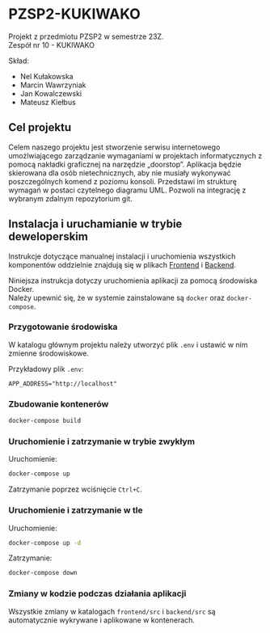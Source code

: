 # PZSP2-KUKIWAKO

Projekt z przedmiotu PZSP2 w semestrze 23Z.  
Zespół nr 10 - KUKIWAKO  

Skład:

- Nel Kułakowska
- Marcin Wawrzyniak
- Jan Kowalczewski
- Mateusz Kiełbus

## Cel projektu
Celem naszego projektu jest stworzenie serwisu internetowego umożlwiającego zarządzanie wymaganiami w projektach informatycznych z pomocą nakładki graficznej na narzędzie „doorstop”. Aplikacja będzie skierowana dla osób nietechnicznych, aby nie musiały wykonywać poszczególnych komend z poziomu konsoli. Przedstawi im strukturę wymagań w postaci czytelnego diagramu UML. Pozwoli na integrację z wybranym zdalnym repozytorium git.

## Instalacja i uruchamianie w trybie deweloperskim

Instrukcje dotyczące manualnej instalacji i uruchomienia wszystkich komponentów oddzielnie znajdują się w plikach [Frontend](frontend/README.md) i [Backend](backend/README.md).

Niniejsza instrukcja dotyczy uruchomienia aplikacji za pomocą środowiska Docker.  
Należy upewnić się, że w systemie zainstalowane są `docker` oraz `docker-compose`.

### Przygotowanie środowiska

W katalogu głównym projektu należy utworzyć plik `.env` i ustawić w nim zmienne środowiskowe.

Przykładowy plik `.env`:

```text
APP_ADDRESS="http://localhost"
```

### Zbudowanie kontenerów

```bash
docker-compose build
```

### Uruchomienie i zatrzymanie w trybie zwykłym

Uruchomienie:

```bash
docker-compose up
```

Zatrzymanie poprzez wciśnięcie `Ctrl+C`.

### Uruchomienie i zatrzymanie w tle

Uruchomienie:

```bash
docker-compose up -d
```

Zatrzymanie:

```bash
docker-compose down
```

### Zmiany w kodzie podczas działania aplikacji

Wszystkie zmiany w katalogach `frontend/src` i `backend/src` są automatycznie wykrywane i aplikowane w kontenerach.
